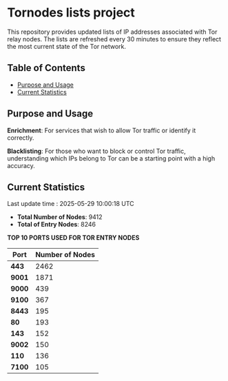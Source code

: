 # Tornodes lists project

This repository provides updated lists of IP addresses associated with Tor relay nodes. The lists are refreshed every 30 minutes to ensure they reflect the most current state of the Tor network.

## Table of Contents

- [Purpose and Usage](#purpose-and-usage)
- [Current Statistics](#current-statistics)


## Purpose and Usage

**Enrichment**: For services that wish to allow Tor traffic or identify it correctly.

**Blacklisting**: For those who want to block or control Tor traffic, understanding which IPs belong to Tor can be a starting point with a high accuracy.

## Current Statistics

Last update time : 2025-05-29 10:00:18 UTC

- **Total Number of Nodes**: 9412
- **Total of Entry Nodes**: 8246

**TOP 10 PORTS USED FOR TOR ENTRY NODES**

| **Port** | **Number of Nodes** |
|------|-----------------|
| **443**   | 2462  |
| **9001**   | 1871  |
| **9000**   | 439  |
| **9100**   | 367  |
| **8443**   | 195  |
| **80**   | 193  |
| **143**   | 152  |
| **9002**   | 150  |
| **110**   | 136  |
| **7100**   | 105  |

